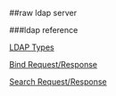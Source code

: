 ##raw ldap server

###ldap reference

[LDAP Types](https://ldap.com/ldapv3-wire-protocol-reference-asn1-ber/)

[Bind Request/Response](https://ldap.com/ldapv3-wire-protocol-reference-bind/)

[Search Request/Response](https://ldap.com/ldapv3-wire-protocol-reference-search/)